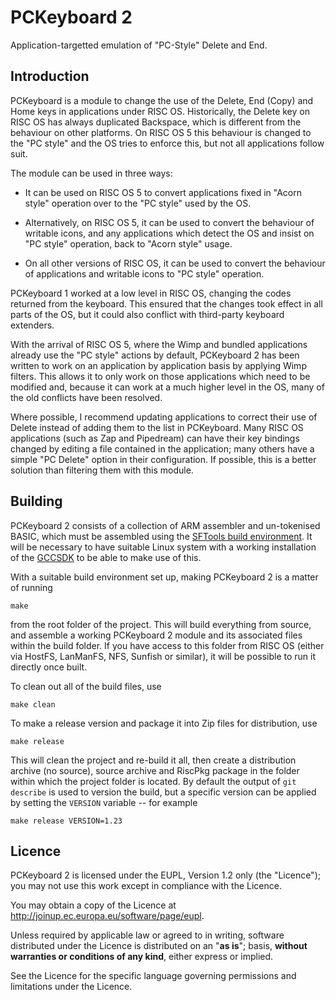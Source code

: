 PCKeyboard 2
============

Application-targetted emulation of "PC-Style" Delete and End.


Introduction
------------

PCKeyboard is a module to change the use of the Delete, End (Copy) and Home keys in applications under RISC OS.  Historically, the Delete key on RISC OS has always duplicated Backspace, which is different from the behaviour on other platforms.  On RISC OS 5 this behaviour is changed to the "PC style" and the OS tries to enforce this, but not all applications follow suit.

The module can be used in three ways:

* It can be used on RISC OS 5 to convert applications fixed in "Acorn style" operation over to the "PC style" used by the OS.

* Alternatively, on RISC OS 5, it can be used to convert the behaviour of writable icons, and any applications which detect the OS and insist on "PC style" operation, back to "Acorn style" usage.

* On all other versions of RISC OS, it can be used to convert the behaviour of applications and writable icons to "PC style" operation.

PCKeyboard 1 worked at a low level in RISC OS, changing the codes returned from the keyboard.  This ensured that the changes took effect in all parts of the OS, but it could also conflict with third-party keyboard extenders.

With the arrival of RISC OS 5, where the Wimp and bundled applications already use the "PC style" actions by default, PCKeyboard 2 has been written to work on an application by application basis by applying Wimp filters.  This allows it to only work on those applications which need to be modified and, because it can work at a much higher level in the OS, many of the old conflicts have been resolved.

Where possible, I recommend updating applications to correct their use of Delete instead of adding them to the list in  PCKeyboard.  Many RISC OS applications (such as Zap and Pipedream) can have their key bindings changed by editing a file contained in the application; many others have a simple "PC Delete" option in their configuration.  If possible, this is a better solution than filtering them with this module.


Building
--------

PCKeyboard 2 consists of a collection of ARM assembler and un-tokenised BASIC, which must be assembled using the [SFTools build environment](https://github.com/steve-fryatt). It will be necessary to have suitable Linux system with a working installation of the [GCCSDK](http://www.riscos.info/index.php/GCCSDK) to be able to make use of this.

With a suitable build environment set up, making PCKeyboard 2 is a matter of running

	make

from the root folder of the project. This will build everything from source, and assemble a working PCKeyboard 2 module and its associated files within the build folder. If you have access to this folder from RISC OS (either via HostFS, LanManFS, NFS, Sunfish or similar), it will be possible to run it directly once built.

To clean out all of the build files, use

	make clean

To make a release version and package it into Zip files for distribution, use

	make release

This will clean the project and re-build it all, then create a distribution archive (no source), source archive and RiscPkg package in the folder within which the project folder is located. By default the output of `git describe` is used to version the build, but a specific version can be applied by setting the `VERSION` variable -- for example

	make release VERSION=1.23


Licence
-------

PCKeyboard 2 is licensed under the EUPL, Version 1.2 only (the "Licence"); you may not use this work except in compliance with the Licence.

You may obtain a copy of the Licence at <http://joinup.ec.europa.eu/software/page/eupl>.

Unless required by applicable law or agreed to in writing, software distributed under the Licence is distributed on an "**as is**"; basis, **without warranties or conditions of any kind**, either express or implied.

See the Licence for the specific language governing permissions and limitations under the Licence.